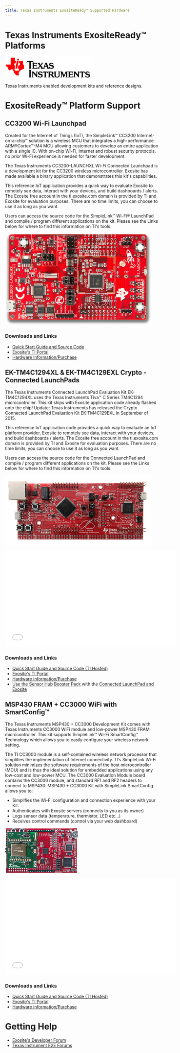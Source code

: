 ```yaml
---
title: Texas Instruments ExositeReady™ Supported Hardware
---
```


# Texas Instruments ExositeReady™ Platforms

![Texas Instruments](../assets/ti_logo.png)

Texas Instruments enabled development kits and reference designs.

# ExositeReady™ Platform Support

## CC3200 Wi-Fi Launchpad
Created for the Internet of Things (IoT), the SimpleLink™ CC3200 Internet-on-a-chip™ solution is a wireless MCU that integrates a high-performance ARM®Cortex™-M4 MCU allowing customers to develop an entire application with a single IC. With on-chip Wi-Fi, Internet and robust security protocols, no prior Wi-Fi experience is needed for faster development.

The Texas Instruments CC3200-LAUNCHXL Wi-Fi Connected Launchpad is a development kit for the CC3200 wireless microcontroller.  Exosite has made available a binary application that demonstrates this kit's capabilities.

This reference IoT application provides a quick way to evaluate Exosite to remotely see data, interact with your devices, and build dashboards / alerts.  The Exosite free account in the ti.exosite.com domain is provided by TI and Exosite for evaluation purposes.  There are no time limits, you can choose to use it as long as you want.  

Users can access the source code for the SimpleLink™ Wi-Fi® LaunchPad and compile / program different applications on the kit.  Please see the Links below for where to find this information on TI's tools.

![CC3200 LaunchPad](assets/cc3200lp.png)

### Downloads and Links
* [Quick Start Guide and Source Code](https://github.com/exosite-garage/CC3200CloudDemo/tree/v2/)
* [Exosite's TI Portal](https://ti.exosite.com/)
* [Hardware Information/Purchase](http://www.ti.com/tool/cc3200-launchxl)



## EK-TM4C1294XL & EK-TM4C129EXL Crypto - Connected LaunchPads
The Texas Instruments Connected LaunchPad Evaluation Kit EK-TM4C1294XL uses the Texas Instruments Tiva™ C Series TM4C1294 microcontroller. This kit ships with Exosite application code already flashed onto the chip! Update: Texas Instruments has released the Crypto Connected LaunchPad Evaluation Kit EK-TM4C129EXL in September of 2015.  

This reference IoT application code provides a quick way to evaluate an IoT platform provider, Exosite to remotely see data, interact with your devices, and build dashboards / alerts.  The Exosite free account in the ti.exosite.com domain is provided by TI and Exosite for evaluation purposes.  There are no time limits, you can choose to use it as long as you want.  

Users can access the source code for the Connected LaunchPad and compile / program different applications on the kit.  Please see the Links below for where to find this information on TI's tools.

![Connected LaunchPad](assets/clp.png)

<iframe src="//www.youtube.com/embed/DZBRR7UKJUs?rel=0" width="560" height="315" frameborder="0" allowfullscreen=""></iframe>

### Downloads and Links
* [Quick Start Guide and Source Code (TI Hosted)](http://www.ti.com/lit/ml/spmz858/spmz858.pdf)
* [Exosite's TI Portal](https://ti.exosite.com/)
* [Hardware Information/Purchase](http://www.ti.com/ww/en/launchpad/launchpads-connected-ek-tm4c1294xl.html#tabs)
* [Use the Sensor Hub](http://www.ti.com/tool/boostxl-senshub) [Booster Pack](http://www.ti.com/ww/en/launchpad/boosterpacks.html) with the [Connected LaunchPad and Exosite]("https://github.com/exosite-garage/clp_sensorhub_support)

## MSP430 FRAM + CC3000 WiFi with SmartConfig™
The Texas Instruments MSP430 + CC3000 Development Kit comes with Texas Instruments CC3000 WiFi module and low-power MSP430 FRAM microcontroller. This kit supports SimpleLink™ Wi-Fi SmartConfig™ Technology which allows you to easily configure your wireless network setting.

The TI CC3000 module is a self-contained wireless network processor that simplifies the implementation of Internet connectivity. TI’s SimpleLink Wi-Fi solution minimizes the software requirements of the host microcontroller (MCU) and is thus the ideal solution for embedded applications using any low-cost and low-power MCU. The CC3000 Evaluation Module board contains the CC3000 module, and standard RF1 and RF2 headers to connect to MSP430. MSP430 + CC3000 Kit with SimpleLink SmartConfig allows you to:

* Simplifies the Wi-Fi configuration and connection experience with your Kit.
* Authenticates with Exosite servers (connects to you as its owner)
* Logs sensor data (temperature, thermistor, LED etc...)
* Receives control commands (control via your web dashboard)

![CC33000 ](assets/cc3000.png)

<iframe src="//www.youtube.com/embed/Opx8wzEuvhU?rel=0" width="560" height="315" frameborder="0" allowfullscreen=""></iframe>

### Downloads and Links
* [Quick Start Guide and Source Code (TI Hosted)](https://github.com/exosite-garage/msp430_cc3000_smartconfig)
* [Exosite's TI Portal](https://ti.exosite.com/)
* [Hardware Information/Purchase](http://www.ti.com/product/cc3000#toolssoftware)



# Getting Help

* [Exosite's Developer Forum](https://community.exosite.com/c/hardware-platforms/texas-instruments)
* [Texas Instrument E2E Forums](http://e2e.ti.com/support/wireless_connectivity/simplelink_wifi_cc31xx_cc32xx/f/968)
